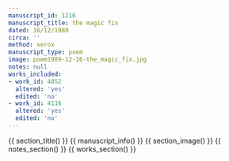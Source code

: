```yaml
---
manuscript_id: 1216
manuscript_title: the magic fix
dated: 16/12/1989
circa: ''
method: xerox
manuscript_type: poem
image: poem1989-12-16-the_magic_fix.jpg
notes: null
works_included:
- work_id: 4852
  altered: 'yes'
  edited: 'no'
- work_id: 4116
  altered: 'yes'
  edited: 'no'
---
```


{{ section_title() }}
{{ manuscript_info() }}
{{ section_image() }}
{{ notes_section() }}
{{ works_section() }}
